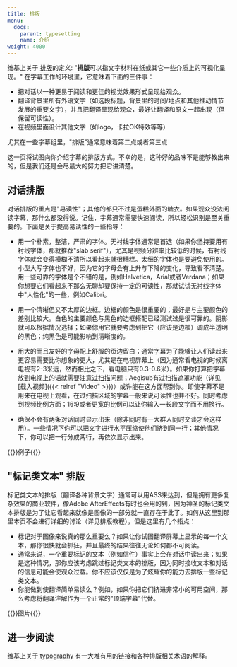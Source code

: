 ```yaml
---
title: 排版
menu:
  docs:
    parent: typesetting
    name: 介绍
weight: 4000
---
```


维基上关于 [排版](http://en.wikipedia.org/wiki/Typesetting)的定义:
\"**排版**可以指文字材料在纸或其它一些介质上的可视化呈现。\"
在字幕工作的环境里，它意味着下面的三件事：

-   把对话以一种更易于阅读和更佳的视觉效果形式呈现给观众。
-   翻译背景里所有外语文字（如选段标题，背景里的时间/地点和其他推动情节发展的重要文字），并且把翻译呈现给观众，最好让翻译和原文一起出现（但保留可读性）。
-   在视频里面设计其他文字（如logo，卡拉OK特效等等）

尤其在一些字幕组里，"排版"通常意味着第二点或者第三点

这一页将试图向你介绍字幕的排版方式。不幸的是，这种好的品味不是能够教出来的，但是我们还是会尽最大的努力把它讲清楚。

## 对话排版

对话排版的重点是"易读性"；其他的都只不过是蛋糕外面的糖衣。如果观众没法阅读字幕，那什么都没得说。记住，字幕通常需要快速阅读，所以轻松识别是至关重要的。下面是关于提高易读性的一些指导：

-   用一个朴素，整洁，严肃的字体。无衬线字体通常是首选（如果你坚持要用有衬线字体，那就推荐"slab
    serif"），尤其是视频分辨率比较低的时候，有衬线字体就会变得模糊不清所以看起来就很糟糕。太细的字体也是要避免使用的。小型大写字体也不好，因为它的字母会有上升与下降的变化，导致看不清楚。用一些可靠的字体是个不错的是，例如Helvetica，Arial或者Verdana；如果你想要它们看起来不那么无聊却要保持一定的可读性，那就试试无衬线字体中"人性化"的一些，例如Calibri。

-   用一个清晰但又不太厚的边框。边框的颜色是很重要的；最好是与主要颜色的差别比较大。白色的主要颜色与黑色的边框搭配已经测试过是很可靠的。阴影就可以根据情况选择；如果你用它就要考虑到把它（应该是边框）调成半透明的黑色；纯黑色是可能影响到清晰度的。

-   用大的而且友好的字母配上舒服的页边留白；通常字幕为了能够让人们读起来更容易需要比你想象的更大，尤其是在电视屏幕上（因为通常看电视的时候离电视有2-3米远，然而相比之下，看电脑只有0.3-0.6米）。如果你打算把字幕放到电视上的话就需要注意[过扫描](http://en.wikipedia.org/wiki/Overscan)问题；Aegisub有过扫描遮罩功能（详见
    [载入视频]({{< relref "Video" >}})）或许能在这方面帮到你。即使字幕不是用来在电视上观看，在过扫描区域的字幕一般来说可读性也并不好。同时考虑到视频比例方面；16:9或者更宽的比例可以让你输入一长段文字而不用换行。

-   确保不会有两条对话同时显示出来（除非同时有一大群人同时交谈才会这样用）。一些情况下你可以把文字进行水平压缩使他们挤到同一行；其他情况下，你可以把一行分成两行，再依次显示出来。

{{<todo>}}例子{{</todo>}}

## \"标记类文本\" 排版

标记类文本的排版（翻译各种背景文字）通常可以用ASS来达到，但是拥有更多复杂效果的商业软件，像Adobe
AfterEffects有时也会用的到，因为神圣的标记类文本排版是为了让它看起来就像是图像的一部分就一直存在于此了。如何从这里到那里本页不会进行详细的讨论（详见排版教程），但是这里有几个指点：

-   标记对于图像来说真的那么重要么？如果让你试图翻译屏幕上显示的每一个文本，那你很快就会抓狂，并且最终的结果往往无论如何都不可阅读。
-   通常来说，一个重要标记的文本（例如信件）事实上会在对话中读出来；如果是这种情况，那你应该考虑跳过标记类文本的排版，因为同时接收文本和对话的信息可能会使观众过载。你不应该仅仅是为了炫耀你的能力去排版一些标记类文本。
-   你能做到使翻译简单易读么？例如，如果你把它们挤进非常小的可用空间，那么考虑将翻译注解作为一个正常的"顶端字幕"代替。

{{<todo>}}图片{{</todo>}}

## 进一步阅读

维基上关于 [typography](http://en.wikipedia.org/wiki/Typography)
有一大堆有用的链接和各种排版相关术语的解释。

